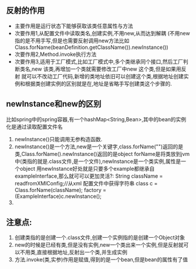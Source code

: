 ## 反射的作用
- 主要作用是运行状态下能够获取该类任意属性与方法
- 次要作用1,从配置文件中读取类名,创建实例,不用new,从而达到解耦
    (不用new指的是不用手写,但是也需要反射调用new方法比如Class.forName(beanDefinition.getClassName()).newInstance())
- 次要作用2,Method.invoke执行方法
- 次要作用3,适用于工厂模式,比如工厂模式中,多个类继承同个接口,然后工厂判断类名,new 该类,再增加一个类就需要修改工厂中new 这个类,但是如果用反射
就可以不改动工厂代码,新增的类地址依旧可以创建这个类,根据地址创建实例和根据类创建实例的区别就是在,地址是省略手写创建类这个步骤的.

## newInstance和new的区别
比如spring中的spring容器,有一个hashMap<String,Bean>,其中的bean的实例化是通过读取配置文件名
1. newInstance()只能调用无参构造函数.
2. newInstance()是一个方法,new是一个关键字,class.forName("")返回的是类,Class.forName().newInstance()返回的是object
    forName是将类放到jvm中(类指的就是.class文件,是一个文件),newInstance是一个类实例,属性是一个object
    用newInstance好处就是只要多个example都继承自exampleInterface,那么就可可以更加灵活?:
    String className = readfromXMlConfig;//从xml 配置文件中获得字符串
    class c = Class.forName(className);
    factory = (ExampleInterface)c.newInstance();
3. 
## 注意点:
1. 创建类指的是创建一个.class文件,创建一个实例指的是创建一个Object对象
2. new的时候是已经有类,但是没有实例,new一个类出来一个实例,但是反射就可以不用类,直接根据地址,反射出一个类,并生成实例
3. 方法.invoke(类,实参)作用是赋值,得到的是一个bean,但是bean的属性有了值

